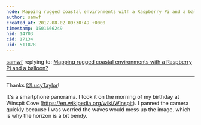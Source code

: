 ```yaml
---
node: Mapping rugged coastal environments with a Raspberry Pi and a balloon?
author: samwf
created_at: 2017-08-02 09:30:49 +0000
timestamp: 1501666249
nid: 14703
cid: 17134
uid: 511878
---
```




[samwf](../profile/samwf) replying to: [Mapping rugged coastal environments with a Raspberry Pi and a balloon?](../notes/samwf/08-01-2017/mapping-rugged-coastal-environments-with-a-raspberry-pi-and-a-balloon)

----
Thanks [@LucyTaylor](/profile/LucyTaylor)!

It's a smartphone panorama. I took it on the morning of my birthday at Winspit Cove (https://en.wikipedia.org/wiki/Winspit). I panned the camera quickly because I was worried the waves would mess up the image, which is why the horizon is a bit bendy.